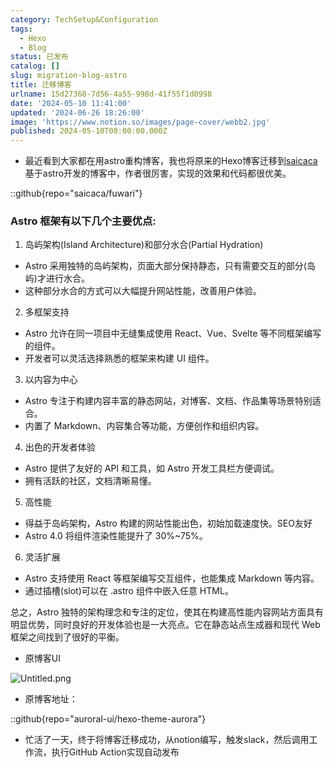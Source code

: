 ```yaml
---
category: TechSetup&Configuration
tags:
  - Hexo
  - Blog
status: 已发布
catalog: []
slug: migration-blog-astro
title: 迁移博客
urlname: 15d27368-7d56-4a55-998d-41f55f1d0998
date: '2024-05-10 11:41:00'
updated: '2024-06-26 18:26:00'
image: 'https://www.notion.so/images/page-cover/webb2.jpg'
published: 2024-05-10T08:00:00.000Z
---
```

- 最近看到大家都在用astro重构博客，我也将原来的Hexo博客迁移到[saicaca](https://github.com/saicaca/fuwari)基于astro开发的博客中，作者很厉害，实现的效果和代码都很优美。

::github{repo="saicaca/fuwari"}


### Astro 框架有以下几个主要优点:



1. 岛屿架构(Island Architecture)和部分水合(Partial Hydration)
- Astro 采用独特的岛屿架构，页面大部分保持静态，只有需要交互的部分(岛屿)才进行水合。
- 这种部分水合的方式可以大幅提升网站性能，改善用户体验。

2. 多框架支持
- Astro 允许在同一项目中无缝集成使用 React、Vue、Svelte 等不同框架编写的组件。
- 开发者可以灵活选择熟悉的框架来构建 UI 组件。

3. 以内容为中心
- Astro 专注于构建内容丰富的静态网站，对博客、文档、作品集等场景特别适合。
- 内置了 Markdown、内容集合等功能，方便创作和组织内容。

4. 出色的开发者体验
- Astro 提供了友好的 API 和工具，如 Astro 开发工具栏方便调试。
- 拥有活跃的社区，文档清晰易懂。

5. 高性能
- 得益于岛屿架构，Astro 构建的网站性能出色，初始加载速度快。SEO友好
- Astro 4.0 将组件渲染性能提升了 30%~75%。

6. 灵活扩展
- Astro 支持使用 React 等框架编写交互组件，也能集成 Markdown 等内容。
- 通过插槽(slot)可以在 .astro 组件中嵌入任意 HTML。

总之，Astro 独特的架构理念和专注的定位，使其在构建高性能内容网站方面具有明显优势，同时良好的开发体验也是一大亮点。它在静态站点生成器和现代 Web 框架之间找到了很好的平衡。

- 原博客UI

![Untitled.png](https://prod-files-secure.s3.us-west-2.amazonaws.com/5d24fe63-e567-4804-86f9-9fdc62e13082/3d59c350-432a-4fb6-a08f-0638fef2026e/Untitled.png?X-Amz-Algorithm=AWS4-HMAC-SHA256&X-Amz-Content-Sha256=UNSIGNED-PAYLOAD&X-Amz-Credential=ASIAZI2LB466WMGAGUVJ%2F20250207%2Fus-west-2%2Fs3%2Faws4_request&X-Amz-Date=20250207T213213Z&X-Amz-Expires=3600&X-Amz-Security-Token=IQoJb3JpZ2luX2VjEGQaCXVzLXdlc3QtMiJHMEUCIFANXKRj49z6f%2BFkzDV6SzryafRV40%2B%2FnX%2BCJiEK9BS2AiEAiH9wE0P7mUyHrUnO8eQWsTAZuh4YqVE1ojWN3xs2a5Iq%2FwMIfRAAGgw2Mzc0MjMxODM4MDUiDPhICW2DvToql%2FTI3yrcA4ccHS9WXaRPkJDpw2ipZ2K62oiC%2BRmLPOn6XFe0n4texeIKjPOsHPRUyocsNIduof4AOgKdwJUjzCspmqStyEOfIamAyjoNhChpLEOa95jvssG37bxAmRSGQIUl2erzHL0hOR6icyVmf2qxtp2otOj%2FgiY96x%2FoRD3AqbW0V%2Bwmc6tIHjXDreMCwv0z9M9RNA1pNA3GRvH1X7ssd4GyqHAd7dQ0EZx1%2FAKpqxI%2Be%2F6XnPcJ5kF3sqyAFj00xQHaXEyrhTXgPA7v3iQ1iaLGPulmOTTvG4ug4Ikg2%2B2aOsEk3F7bnLXA4S2HPMWHQxFf4SoB0jA9vVjBiTviGtZZkQHIM1BuV6c6utkor%2B7DUkDGDX62RQl8c040pr2Tw%2FXZlwHUhKhOQdsl%2B555mYxyD5pA1lkOTIcaspEPBIvpsNbrpJ4rPeK6NfnK6F4NkbKWcYiiQjbGyO2hodKBqtLPbUlCDCzcj8U2b%2FaTQe%2B9d7uT3kSi5Sl1CMTPbIPcNLeVIHGjwEtNCsQJ%2Fa2asgxdaw%2F4YNsiLY%2Fp1onxbh0pPnJUbmCoNhkrLAmXxJkgR3ZxyHv8VC3VU4VXxcVPgMEMUDp2s%2FlPosiyzAAXTkozInLsonLLwgz606wpy2X4MOzSmb0GOqUBItsk9UshdwPbseTHrjAc3f8gCrpz0NooFhqVdak9Wc9VeLvpcN0rxVef37xWsHogrYZWB000zZNtlYjio1JKx2o2SKxJn%2Feb%2BfbZuiiDqfK5BK%2F2JHG%2BAGZTXFNoOOQzIrp4qGswCRkMDxF6AX%2B2C2gvAqPDXFRcSIe%2Bb06tB%2B4xZBD0f4XE9688CstpeP2v%2Fy%2FEOdrl%2FCQxyucfAfe%2BykPSr00N&X-Amz-Signature=28c5df2a92229aa2c18afe20fb0bbbf436445310a44ebc67d6e04c24e34d5846&X-Amz-SignedHeaders=host&x-id=GetObject)

- 原博客地址：

::github{repo="auroral-ui/hexo-theme-aurora"}

- 忙活了一天，终于将博客迁移成功，从notion编写，触发slack，然后调用工作流，执行GitHub Action实现自动发布
